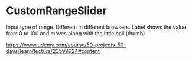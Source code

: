 # CustomRangeSlider
Input type of range. 
Different in different browsers.
Label shows the value from 0 to 100 and moves along with the little ball (thumb).

https://www.udemy.com/course/50-projects-50-days/learn/lecture/23599924#content
